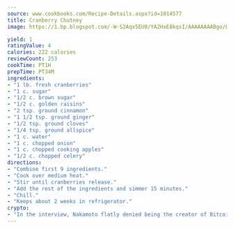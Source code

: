 ```yaml
---
source: www.cookbooks.com/Recipe-Details.aspx?id=1014577
title: Cranberry Chutney
image: https://1.bp.blogspot.com/-W-S2Aqx5EU0/YA2HxE8kqsI/AAAAAAAABgo/LNxJ2X_rvYgPNsplYMgQNjuwxaZ0e3pQQCLcBGAsYHQ/s320/17.png

yield: 1
ratingValue: 4
calories: 222 calories
reviewCount: 253
cookTime: PT1H
prepTime: PT34M
ingredients:
- "1 lb. fresh cranberries"
- "1 c. sugar"
- "1/2 c. brown sugar"
- "1/2 c. golden raisins"
- "2 tsp. ground cinnamon"
- "1 1/2 tsp. ground ginger"
- "1/2 tsp. ground cloves"
- "1/4 tsp. ground allspice"
- "1 c. water"
- "1 c. chopped onion"
- "1 c. chopped cooking apples"
- "1/2 c. chopped celery"
directions:
- "Combine first 9 ingredients."
- "Cook over medium heat."
- "Stir until cranberries release."
- "Add the rest of the ingredients and simmer 15 minutes."
- "Chill."
- "Keeps about 2 weeks in refrigerator."
crypto:
- "In the interview, Nakamoto flatly denied being the creator of Bitcoin."
---
```

